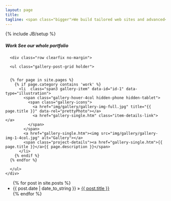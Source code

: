 ```yaml
---
layout: page
title:
tagline: <span class="bigger">We build tailored web sites and advanced</span> <br /> <span class="smaller">web applications using Drupal</span>
---
```

{% include JB/setup %}

<div class="row gallery-row"><!-- Begin Work Row -->

  <div class="span12">
      <h5 class="title-bg">Work
          <a class="hidden-phone">See our whole portfolio</a>
      </h5>

  <!-- Work Thumbnails
  ================================================== -->
      <div class="row clearfix no-margin">

      <ul class="gallery-post-grid holder">


      {% for page in site.pages %}
        {% if page.category contains 'work' %}
          <li  class="span3 gallery-item" data-id="id-1" data-type="illustration">
            <span class="gallery-hover-4col hidden-phone hidden-tablet">
              <span class="gallery-icons">
                <a href="img/gallery/gallery-img-full.jpg" title="{{ page.title }}" data-rel="prettyPhoto"></a>
                <a href="gallery-single.htm" class="item-details-link"></a>
              </span>
            </span>
            <a href="gallery-single.htm"><img src="img/gallery/gallery-img-1-4col.jpg" alt="Gallery"></a>
            <span class="project-details"><a href="gallery-single.htm">{{ page.title }}</a>{{ page.description }}</span>
          </li>
        {% endif %}
      {% endfor %}

      </ul>
    </div>
  </div>

</div><!-- End Gallery Row -->

<ul class="posts">
  {% for post in site.posts %}
    <li><span>{{ post.date | date_to_string }}</span> &raquo; <a href="{{ BASE_PATH }}{{ post.url }}">{{ post.title }}</a></li>
  {% endfor %}
</ul>
